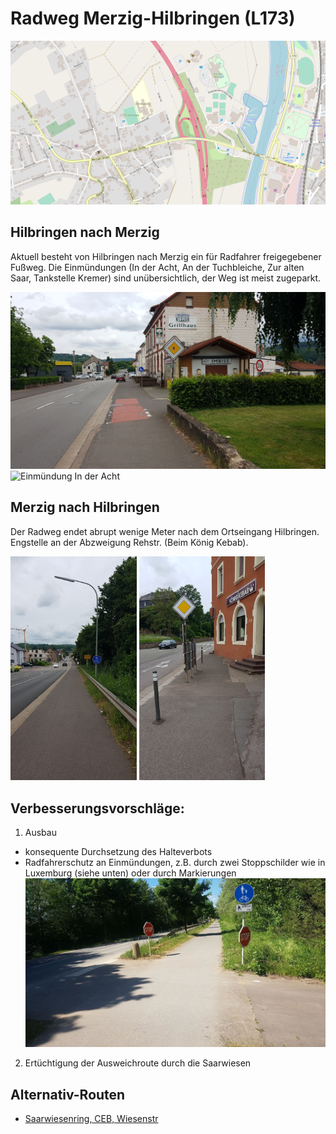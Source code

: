 # Radweg Merzig-Hilbringen (L173)

![Karte](media/map-mzg-hilbringen.png)

## Hilbringen nach Merzig
Aktuell besteht von Hilbringen nach Merzig ein für Radfahrer freigegebener Fußweg.
Die Einmündungen (In der Acht, An der Tuchbleiche, Zur alten Saar, Tankstelle Kremer) sind unübersichtlich,
der Weg ist meist zugeparkt.

![Einmündung In der Acht](media/hilbringen-in-der-acht-1.jpg)
![Einmündung In der Acht](media/hilbringen-in-der-acht-2.jpg)

## Merzig nach Hilbringen
Der Radweg endet abrupt wenige Meter nach dem Ortseingang Hilbringen.
Engstelle an der Abzweigung Rehstr. (Beim König Kebab).

<p float="middle">
  <img alt="Eingang Hilbringen von Merzig" src="media/eingang-hilbringen.jpg" width="40%"/>
  <img alt="Engstelle König Kebab" src="media/koenig-kebab.jpg" width="40%"/>
</p>

## Verbesserungsvorschläge:
1. Ausbau
  - konsequente Durchsetzung des Halteverbots
  - Radfahrerschutz an Einmündungen, z.B. durch zwei Stoppschilder wie in Luxemburg (siehe unten) oder durch Markierungen
![Doppelte Stoppschilder Luxemburg](media/lux-radweg-2.jpg)
2. Ertüchtigung der Ausweichroute durch die Saarwiesen

## Alternativ-Routen
- [Saarwiesenring, CEB, Wiesenstr](saarwiesen.md)
